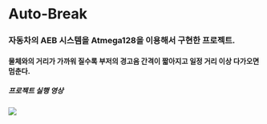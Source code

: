 # Auto-Break

### 자동차의 AEB 시스템을 Atmega128을 이용해서 구현한 프로젝트.
#### 물체와의 거리가 가까워 질수록 부저의 경고음 간격이 짧아지고 일정 거리 이상 다가오면 멈춘다.

##### 프로젝트 실행 영상

<img src="https://github.com/qkrdlsdn/Auto-Break/issues/1#issue-1268871250">
